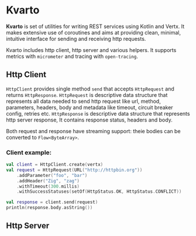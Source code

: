 # Kvarto
**Kvarto** is set of utilities for writing REST services using Kotlin and Vertx. It makes extensive use of coroutines 
and aims at providing clean, minimal, intuitive interface for sending and receiving http requests.  

Kvarto includes http client, http server and various helpers. It supports metrics with `micrometer` and tracing with 
`open-tracing`.

## Http Client
`HttpClient` provides single method `send` that accepts `HttpRequest` and returns `HttpResponse`.
`HttpRequest` is descriptive data structure that represents all data needed to send http request like
url, method, parameters, headers, body and metadata like timeout, circuit breaker config, retries etc. 
`HttpResponse` is descriptive data structure that represents http server response, It contains response status, 
headers and body.
 
Both request and response have streaming support: theie bodies can be converted to `Flow<ByteArray>`. 

### Client example: 
```kotlin
val client = HttpClient.create(vertx)
val request = HttpRequest(URL("http://httpbin.org"))
    .addParameter("foo", "bar")
    .addHeader("Zig", "zag")
    .withTimeout(300.millis)
    .withSuccessStatuses(setOf(HttpStatus.OK, HttpStatus.CONFLICT))

val response = client.send(request)
println(response.body.asString())
```         

## Http Server

